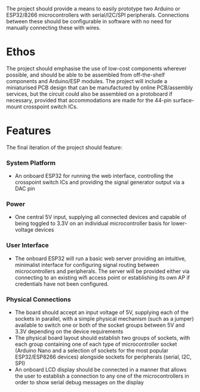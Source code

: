 The project should provide a means to easily prototype two Arduino or ESP32/8266 microcontrollers with serial/I2C/SPI peripherals. Connections between these should be configurable in software with no need for manually connecting these with wires. 

# Ethos
The project should emphasise the use of low-cost components wherever possible, and should be able to be assembled from off-the-shelf components and Arduino/ESP modules. The project will include a miniaturised PCB design that can be manufactured by online PCB/assembly services, but the circuit could also be assembled on a protoboard if necessary, provided that accommodations are made for the 44-pin surface-mount crosspoint switch ICs.

# Features
The final iteration of the project should feature:
### System Platform
- An onboard ESP32 for running the web interface, controlling the crosspoint switch ICs and providing the signal generator output via a DAC pin

### Power
- One central 5V input, supplying all connected devices and capable of being toggled to 3.3V on an individual microcontroller basis for lower-voltage devices

### User Interface
- The onboard ESP32 will run a basic web server providing an intuitive, minimalist interface for configuring signal routing between microcontrollers and peripherals. The server will be provided either via connecting to an existing wifi access point or establishing its own AP if credentials have not been configured. 

### Physical Connections
- The board should accept an input voltage of 5V, supplying each of the sockets in parallel, with a simple physical mechanism (such as a jumper) available to switch one or both of the socket groups between 5V and 3.3V depending on the device requirements
- The physical board layout should establish two groups of sockets, with each group containing one of each type of microcontroller socket (Arduino Nano and a selection of sockets for the most popular ESP32/ESP8266 devices) alongside sockets for peripherals (serial, I2C, SPI)
- An onboard LCD display should be connected in a manner that allows the user to establish a connection to any one of the microcontrollers in order to show serial debug messages on the display